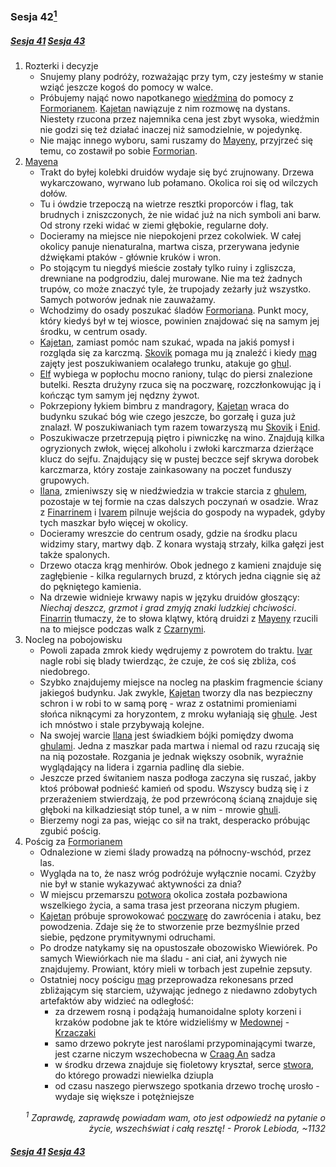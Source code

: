 ### Sesja 42[<sup>1</sup>](#ad1)
##### [Sesja 41](#sesja-041) [Sesja 43](#sesja-043)
1. Rozterki i decyzje
    - Snujemy plany podróży, rozważając przy tym, czy jesteśmy w stanie wziąć jeszcze kogoś do pomocy w walce.
    - Próbujemy nająć nowo napotkanego [wiedźmina](#p_gaetan) do pomocy z [Formorianem](#p_formorian). [Kajetan](#g_kajetan) nawiązuje z nim rozmowę na dystans. Niestety rzucona przez najemnika cena jest zbyt wysoka, wiedźmin nie godzi się też działać inaczej niż samodzielnie, w pojedynkę.
    - Nie mając innego wyboru, sami ruszamy do [Mayeny](#l_mayena), przyjrzeć się temu, co zostawił po sobie [Formorian](#p_formorian).
2. [Mayena](#l_mayena)
    - Trakt do byłej kolebki druidów wydaje się być zrujnowany. Drzewa wykarczowano, wyrwano lub połamano. Okolica roi się od wilczych dołów.
    - Tu i ówdzie trzepoczą na wietrze resztki proporców i flag, tak brudnych i zniszczonych, że nie widać już na nich symboli ani barw. Od strony rzeki widać w ziemi głębokie, regularne doły.
    - Docieramy na miejsce nie niepokojeni przez cokolwiek. W całej okolicy panuje nienaturalna, martwa cisza, przerywana jedynie dźwiękami ptaków - głównie kruków i wron.
    - Po stojącym tu niegdyś mieście zostały tylko ruiny i zgliszcza, drewniane na podgrodziu, dalej murowane. Nie ma też żadnych trupów, co może znaczyć tyle, że trupojady zeżarły już wszystko. Samych potworów jednak nie zauważamy.
    - Wchodzimy do osady poszukać śladów [Formoriana](#p_formorian). Punkt mocy, który kiedyś był w tej wiosce, powinien znajdować się na samym jej środku, w centrum osady.
    - [Kajetan](#g_kajetan), zamiast pomóc nam szukać, wpada na jakiś pomysł i rozgląda się za karczmą. [Skovik](#p_skovik) pomaga mu ją znaleźć i kiedy [mag](#g_kajetan) zajęty jest poszukiwaniem ocalałego trunku, atakuje go [ghul](#b_ghul).
    - [Elf](#g_kajetan) wybiega w popłochu mocno raniony, tuląc do piersi znalezione butelki. Reszta drużyny rzuca się na poczwarę, rozczłonkowując ją i kończąc tym samym jej nędzny żywot.
    - Pokrzepiony łykiem bimbru z mandragory, [Kajetan](#g_kajetan) wraca do budynku szukać bóg wie czego jeszcze, bo gorzałę i guza już znalazł. W poszukiwaniach tym razem towarzyszą mu [Skovik](#p_skovik) i [Enid](#p_enid).
    - Poszukiwacze przetrzepują piętro i piwniczkę na wino. Znajdują kilka ogryzionych zwłok, więcej alkoholu i zwłoki karczmarza dzierżące klucz do sejfu. Znajdujący się w pustej beczce sejf skrywa dorobek karczmarza, który zostaje zainkasowany na poczet funduszy grupowych.
    - [Ilana](#g_ilana), zmieniwszy się w niedźwiedzia w trakcie starcia z [ghulem](#b_ghul), pozostaje w tej formie na czas dalszych poczynań w osadzie. Wraz z [Finarrinem](#p_druid_finarrin) i [Ivarem](#p_ivar) pilnuje wejścia do gospody na wypadek, gdyby tych maszkar było więcej w okolicy.
    - Docieramy wreszcie do centrum osady, gdzie na środku placu widzimy stary, martwy dąb. Z konara wystają strzały, kilka gałęzi jest także spalonych.
    - Drzewo otacza krąg menhirów. Obok jednego z kamieni znajduje się zagłębienie - kilka regularnych bruzd, z których jedna ciągnie się aż do pękniętego kamienia.
    - Na drzewie widnieje krwawy napis w języku druidów głoszący: _Niechaj deszcz, grzmot i grad zmyją znaki ludzkiej chciwości_. [Finarrin](#p_druid_finarrin) tłumaczy, że to słowa klątwy, którą druidzi z [Mayeny](#l_mayena) rzucili na to miejsce podczas walk z [Czarnymi](#l_nilfgaard).
3. Nocleg na pobojowisku
    - Powoli zapada zmrok kiedy wędrujemy z powrotem do traktu. [Ivar](#p_ivar) nagle robi się blady twierdząc, że czuje, że coś się zbliża, coś niedobrego. 
    - Szybko znajdujemy miejsce na nocleg na płaskim fragmencie ściany jakiegoś budynku. Jak zwykle, [Kajetan](#g_kajetan) tworzy dla nas bezpieczny schron i w robi to w samą porę - wraz z ostatnimi promieniami słońca niknącymi za horyzontem, z mroku wyłaniają się [ghule](#b_ghul). Jest ich mnóstwo i stale przybywają kolejne.
    - Na swojej warcie [Ilana](#g_ilana) jest świadkiem bójki pomiędzy dwoma [ghulami](#b_ghul). Jedna z maszkar pada martwa i niemal od razu rzucają się na nią pozostałe. Rozgania je jednak większy osobnik, wyraźnie wyglądający na lidera i zgarnia padlinę dla siebie.
    - Jeszcze przed świtaniem nasza podłoga zaczyna się ruszać, jakby ktoś próbował podnieść kamień od spodu. Wszyscy budzą się i z przerażeniem stwierdzają, że pod przewróconą ścianą znajduje się głęboki na kilkadziesiąt stóp tunel, a w nim - mrowie [ghuli](#b_ghul).
    - Bierzemy nogi za pas, wiejąc co sił na trakt, desperacko próbując zgubić pościg.
4. Pościg za [Formorianem](#p_formorian)
    - Odnalezione w ziemi ślady prowadzą na północny-wschód, przez las.
    - Wygląda na to, że nasz wróg podróżuje wyłącznie nocami. Czyżby nie był w stanie wykazywać aktywności za dnia?
    - W miejscu przemarszu [potwora](#p_formorian) okolica została pozbawiona wszelkiego życia, a sama trasa jest przeorana niczym pługiem.
    - [Kajetan](#g_kajetan) próbuje sprowokować [poczwarę](#p_formorian) do zawrócenia i ataku, bez powodzenia. Zdaje się że to stworzenie prze bezmyślnie przed siebie, pędzone prymitywnymi odruchami.
    - Po drodze natykamy się na opustoszałe obozowisko Wiewiórek. Po samych Wiewiórkach nie ma śladu - ani ciał, ani żywych nie znajdujemy. Prowiant, który mieli w torbach jest zupełnie zepsuty.
    - Ostatniej nocy pościgu [mag](#g_kajetan) przeprowadza rekonesans przed zbliżającym się starciem, używając jednego z niedawno zdobytych artefaktów aby widzieć na odległość:
        - za drzewem rosną i podążają humanoidalne sploty korzeni i krzaków podobne jak te które widzieliśmy w [Medownej](#l_medowna) - [Krzaczaki](#b_krzaczak)
        - samo drzewo pokryte jest naroślami przypominającymi twarze, jest czarne niczym wszechobecna w [Craag An](#l_craag_an) sadza
        - w środku drzewa znajduje się fioletowy kryształ, serce [stwora](#p_formorian), do którego prowadzi niewielka dziupla
        - od czasu naszego pierwszego spotkania drzewo trochę urosło - wydaje się większe i potężniejsze


<div align="right"><i><a id='ad1'></a><sup>1</sup>
Zaprawdę, zaprawdę powiadam wam, oto jest odpowiedź na pytanie o życie, wszechświat i całą resztę! - Prorok Lebioda, ~1132
</i></div>

##### [Sesja 41](#sesja-041) [Sesja 43](#sesja-043)